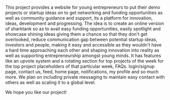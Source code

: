 This project provides a website for young entrepreneurs to put their demo projects or startup ideas on to get networking and funding opportunities as well as community guidance and support, its a platform for innovation, ideas, development and progressing.
The idea is to create an online version of sharktank so as to avail easy funding opportunities, easily spotlight and showcase shining ideas giving them a chance so that they don't get overlooked, reduce communication gap between potential startup ideas, investors and people, making it easy and accessible as they wouldn't have a hard time approaching each other and shaping innovation into reality as well as supporting entrepreneurship amongst young minds.
It has features like an upvote system and a rotating section for top projects of the week for the top project placeholders of that particular week, FAQs. login/signup page, contact us, feed, home page, notifications, my profile and so much more.
We plan on including private messaging to maintain easy contact with others as well as scaling it to a global level.

We hope you like our project!
